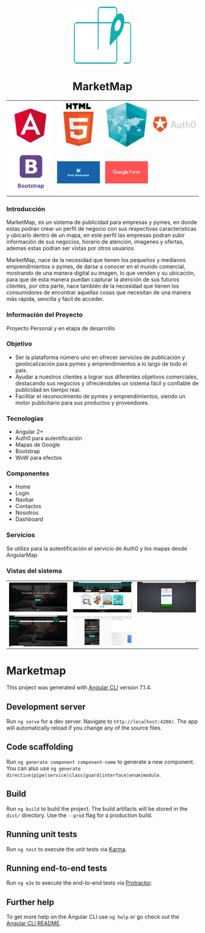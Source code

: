 <!DOCTYPE html>
<html lang="en">
<head>
	<meta charset="UTF-8">
</head>
<body>
	<p align="center"><img src="https://github.com/Luis-Aguila/MarketMap/blob/master/src/assets/img/logo.png?raw=true" alt="Logo Proyecto" width="150px" height="150px"></p>
	<h1 align="center">MarketMap</h1>
  <table>
    <tbody>
      <tr>
        <td align="center" valign="middle">
          <img width="222px" src="https://github.com/Luis-Aguila/Contenido/blob/master/assets/img-tecnology/angular.png" alt="Imagen 1">
        </td>
        <td align="center" valign="middle">
          <img width="222px" src="https://github.com/Luis-Aguila/Contenido/blob/master/assets/img-tecnology/html5.png" alt="Imagen 2">
        </td>
        <td align="center" valign="middle">
          <img width="222px" src="https://github.com/Luis-Aguila/Contenido/blob/master/assets/img-tecnology/Angular-maps.png" alt="Imagen 3">
        </td>
        <td align="center" valign="middle">
          <img width="222px" src="https://github.com/Luis-Aguila/Contenido/blob/master/assets/img-tecnology/auth0.png" alt="Imagen 4">
        </td>
      </tr><tr></tr>
      <tr>
        <td align="center" valign="middle">
          <img width="222px" src="https://github.com/Luis-Aguila/Contenido/blob/master/assets/img-tecnology/bootstrap.png" alt="Imagen 5">
        </td>
        <td align="center" valign="middle">
          <img width="222px" src="https://github.com/Luis-Aguila/Contenido/blob/master/assets/img-tecnology/FontAwesome.png" alt="Imagen 6">
        </td>
        <td align="center" valign="middle">
          <img width="222px" src="https://github.com/Luis-Aguila/Contenido/blob/master/assets/img-tecnology/GoogleFonts.png" alt="Imagen 7">
        </td>
      </tr><tr></tr>
    </tbody>
  </table>
	<h3>Introducción</h3>
  <p>MarketMap, es un sistema de publicidad para empresas y pymes, en donde estas podran crear un perfil de negocio con sus respectivas caracteristicas y ubicarlo dentro de un mapa, en este perfil las empresas podran subir información de sus negocios, horario de atención, imagenes y ofertas, ademas estas podran ser vistas por otros usuarios</p>
	<p>MarketMap, nace de la necesidad que tienen los pequeños y medianos emprendimientos o pymes, de darse a conocer en el mundo     comercial, mostrando de una manera digital su imagen, lo que venden y su ubicación, para que de esta manera puedan capturar la atención de sus futuros clientes, por otra parte, nace también de la necesidad que tienen los consumidores de encontrar aquellas cosas que necesitan de una manera más rápida, sencilla y fácil de acceder.</p>
  <h3>Información del Proyecto</h3>
  <p>Proyecto Personal y en etapa de desarrollo</p>
	<h3>Objetivo</h3>
  <ul>
    <li>Ser la plataforma número uno en ofrecer servicios de publicación y geolocalización para pymes y emprendimientos a lo largo de todo el país.</li>
    <li>Ayudar a nuestros clientes a lograr sus diferentes objetivos comerciales, destacando sus negocios y ofreciéndoles un sistema fácil y confiable de publicidad en tiempo real.</li>
    <li>Facilitar el reconocimiento de pymes y emprendimientos, siendo un motor publicitario para sus productos y proveedores.</li>
  </ul>
	<h3>Tecnologías</h3>
  <ul>
    <li>Angular 2+</li>
    <li>Auth0 para autentificación</li>
    <li>Mapas de Google</li>
    <li>Bootstrap</li>
    <li>WoW para efectos</li>
  </ul>
	<h3>Componentes</h3>
  <ul>
    <li>Home</li>
    <li>Login</li>
    <li>Navbar</li>
    <li>Contactos</li>
    <li>Nosotros</li>
    <li>Dashboard</li>
  </ul>
	<h3>Servicios</h3>
  <p>Se utilizo para la autentificación el servicio de Auth0 y los mapas desde AngularMap</p>
	<h3>Vistas del sistema</h3>
  <table>
    <tbody>
      <tr>
        <td align="center" valign="middle">
          <img width="300px" src="https://github.com/Luis-Aguila/Contenido/blob/master/assets/img-proyect/MarketMap/index1.PNG" alt="Imagen 1">
        </td>
        <td align="center" valign="middle">
          <img width="300px" src="https://github.com/Luis-Aguila/Contenido/blob/master/assets/img-proyect/MarketMap/index2.PNG" alt="Imagen 2">
        </td>
        <td align="center" valign="middle">
          <img width="300px" src="https://github.com/Luis-Aguila/Contenido/blob/master/assets/img-proyect/MarketMap/login.PNG" alt="Imagen 3">
        </td>
      </tr><tr></tr>
      <tr>
        <td align="center" valign="middle">
          <img width="300px" src="https://github.com/Luis-Aguila/Contenido/blob/master/assets/img-proyect/MarketMap/dashboard.PNG" alt="Imagen 4">
        </td>
        <td align="center" valign="middle">
          <img width="300px" src="https://github.com/Luis-Aguila/Contenido/blob/master/assets/img-proyect/MarketMap/indexrv.PNG" alt="Imagen 5">
        </td>
      </tr><tr></tr>
    </tbody>
  </table>

	




</body>
</html>


# Marketmap

This project was generated with [Angular CLI](https://github.com/angular/angular-cli) version 7.1.4.

## Development server

Run `ng serve` for a dev server. Navigate to `http://localhost:4200/`. The app will automatically reload if you change any of the source files.

## Code scaffolding

Run `ng generate component component-name` to generate a new component. You can also use `ng generate directive|pipe|service|class|guard|interface|enum|module`.

## Build

Run `ng build` to build the project. The build artifacts will be stored in the `dist/` directory. Use the `--prod` flag for a production build.

## Running unit tests

Run `ng test` to execute the unit tests via [Karma](https://karma-runner.github.io).

## Running end-to-end tests

Run `ng e2e` to execute the end-to-end tests via [Protractor](http://www.protractortest.org/).

## Further help

To get more help on the Angular CLI use `ng help` or go check out the [Angular CLI README](https://github.com/angular/angular-cli/blob/master/README.md).
